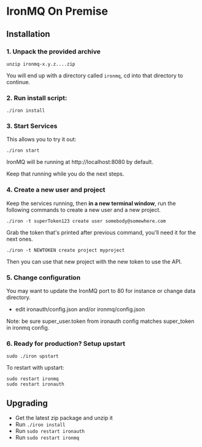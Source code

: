 # IronMQ On Premise

## Installation

### 1. Unpack the provided archive

```
unzip ironmq-x.y.z....zip
```

You will end up with a directory called `ironmq`, cd into that directory to
continue. 

### 2. Run install script:

```
./iron install
```

### 3. Start Services

This allows you to try it out:

```
./iron start
```

IronMQ will be running at http://localhost:8080 by default.

Keep that running while you do the next steps.

### 4. Create a new user and project

Keep the services running, then **in a new terminal window**, run the following commands
to create a new user and a new project.  

```
./iron -t superToken123 create user somebody@somewhere.com
```

Grab the token that's printed after previous command, you'll need it for the
next ones.

```
./iron -t NEWTOKEN create project myproject
```

Then you can use that new project with the new token to use the API.


### 5. Change configuration

You may want to update the IronMQ port to 80 for instance or change
data directory.

- edit ironauth/config.json and/or ironmq/config.json

Note: be sure super_user.token from ironauth config matches super_token in ironmq config. 

### 6. Ready for production? Setup upstart

```
sudo ./iron upstart
```

To restart with upstart:

```
sudo restart ironmq
sudo restart ironauth
```

## Upgrading

- Get the latest zip package and unzip it
- Run `./iron install`
- Run `sudo restart ironauth`
- Run `sudo restart ironmq`
